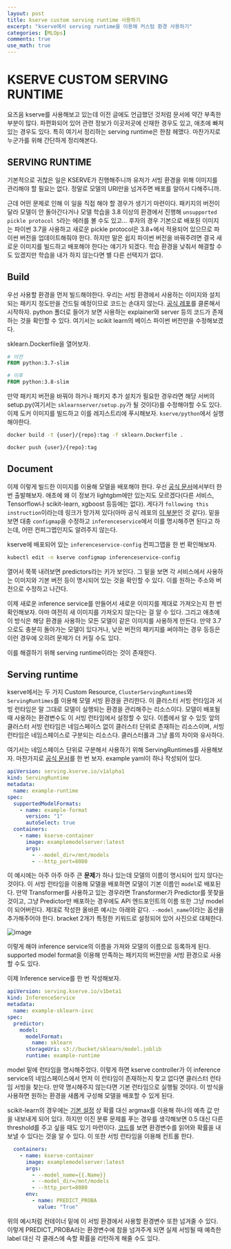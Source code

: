```yaml
---
layout: post
title: kserve custom serving runtime 사용하기
excerpt: "kserve에서 serving runtime을 이용해 커스텀 환경 사용하기"
categories: [MLOps]
comments: true
use_math: true
---
```


# KSERVE CUSTOM SERVING RUNTIME

요즈음 kserve를 사용해보고 있는데 이전 글에도 언급했던 것처럼 문서에 약간 부족한 부분이 많다. 파편화되어 있어 관련 정보가 이곳저곳에 산재한 경우도 있고, 애초에 빠져있는 경우도 있다. 특히 여기서 정리하는 serving runtime은 한참 헤맸다. 마찬가지로 누군가를 위해 간단하게 정리해본다.

## SERVING RUNTIME

기본적으로 귀찮은 일은 KSERVE가 진행해주니까 유저가 서빙 환경을 위해 이미지를 관리해야 할 필요는 없다. 정말로 모델의 URI만을 넘겨주면 배포를 알아서 다해주니까.

근데 어떤 문제로 인해 이 일을 직접 해야 할 경우가 생기기 마련이다. 패키지의 버전이 달라 모델이 안 돌아간다거나 모델 학습을 3.8 이상의 환경에서 진행해 `unsupported pickle protocol 5`라는 에러를 볼 수도 있고... 후자의 경우 기본으로 배포된 이미지는 파이썬 3.7을 사용하고 새로운 pickle protocol은 3.8+에서 적용되어 있으므로 파이썬 버전을 업데이트해줘야 한다. 하지만 말은 쉽지 파이썬 버전을 바꿔주려면 결국 새로운 이미지를 빌드하고 배포해야 한다는 얘기가 되겠다. 학습 환경을 낮춰서 해결할 수도 있겠지만 학습을 내가 하지 않는다면 별 다른 선택지가 없다.

## Build

우선 사용할 환경을 먼저 빌드해야한다. 우리는 서빙 환경에서 사용하는 이미지와 설치되는 패키지 정도만을 건드릴 예정이므로 코드는 손대지 않는다. [공식 레포](https://github.com/kserve/kserve)를 클론해서 시작하자. python 폴더로 들어가 보면 사용하는 explainer와 server 등의 코드가 존재하는 것을 확인할 수 있다. 여기서는 scikit learn의 베이스 파이썬 버전만을 수정해보겠다.

sklearn.Dockerfile을 열어보자.

```Dockerfile
# 이전
FROM python:3.7-slim 

# 이후
FROM python:3.8-slim
```

만약 패키지 버전을 바꿔야 하거나 패키지 추가 설치가 필요한 경우라면 해당 서버의 setup.py(여기서는 `sklearnserver/setup.py`가 될 것이다)를 수정해야할 수도 있다. 이제 도커 이미지를 빌드하고 이를 레지스트리에 푸시해보자. `kserve/python`에서 실행해야한다.

```bash
docker build -t {user}/{repo}:tag -f sklearn.Dockerfile .

docker push {user}/{repo}:tag
```

## Document

이제 이렇게 빌드한 이미지를 이용해 모델을 배포해야 한다. 우선 [공식 문서](https://kserve.github.io/website/0.8/modelserving/v1beta1/lightgbm/#run-lightgbm-inferenceservice-with-your-own-image)에서부터 한 번 출발해보자. 애초에 왜 이 정보가 lightgbm에만 있는지도 모르겠다(다른 서비스, Tensorflow나 scikit-learn, xgboost 등등에는 없다). 게다가 `following this instruction`이라는데 링크가 망가져 있다(아마 공식 레포의 [이 부분](https://github.com/kserve/kserve/tree/master/python/lgbserver#building-your-own-lightgbm-server-docker-image)인 것 같다). 밑을 보면 대충 `configmap`을 수정하고 `inferenceservice`에서 이를 명시해주면 된다고 하는데, 어떤 컨피그맵인지도 알려주지 않는다. 

kserve에 배포되어 있는 `inferenceservice-config` 컨피그맵을 한 번 확인해보자.

```bash
kubectl edit -n kserve configmap inferenceservice-config
```

열어서 쭉쭉 내려보면 predictors라는 키가 보인다. 그 밑을 보면 각 서비스에서 사용하는 이미지와 기본 버전 등이 명시되어 있는 것을 확인할 수 있다. 이를 원하는 주소와 버전으로 수정하고 나간다. 

이제 새로운 inference service를 만들어서 새로운 이미지를 제대로 가져오는지 한 번 확인해보자. 아마 여전히 새 이미지를 가져오지 않는다는 걸 알 수 있다. 그리고 애초에 이 방식은 해당 환경을 사용하는 모든 모델이 같은 이미지를 사용하게 만든다. 만약 3.7으로도 충분히 돌아가는 모델이 있다거나, 낮은 버전의 패키지를 써야하는 경우 등등은 이런 경우에 오히려 문제가 더 커질 수도 있다.

이를 해결하기 위해 serving runtime이라는 것이 존재한다.

## Serving runtime

kserve에서는 두 가지 Custom Resource, `ClusterServingRuntimes`와 `ServingRuntimes`를 이용해 모델 서빙 환경을 관리한다. 이 클러스터 서빙 런타임과 서빙 런타임은 말 그대로 모델이 실행되는 환경을 관리해주는 리소스이다. 모델이 배포될 때 사용하는 환경변수도 이 서빙 런타임에서 설정할 수 있다. 이름에서 알 수 있듯 앞의 클러스터 서빙 런타임은 네임스페이스 없이 클러스터 단위로 존재하는 리소스이며, 서빙 런타임은 네임스페이스로 구분되는 리소스다. 클러스터롤과 그냥 롤의 차이와 유사하다. 

여기서는 네임스페이스 단위로 구분해서 사용하기 위해 ServingRuntimes를 사용해보자. 마찬가지로 [공식 문서](https://kserve.github.io/website/0.8/modelserving/servingruntimes/)를 한 번 보자. example yaml이 하나 작성되어 있다.

```yaml
apiVersion: serving.kserve.io/v1alpha1
kind: ServingRuntime
metadata:
  name: example-runtime
spec:
  supportedModelFormats:
    - name: example-format
      version: "1"
      autoSelect: true
  containers:
    - name: kserve-container
      image: examplemodelserver:latest
      args:
        - --model_dir=/mnt/models
        - --http_port=8080
```

이 예시에는 아주 아주 아주 큰 **문제**가 하나 있는데 모델의 이름이 명시되어 있지 않다는 것이다. 이 서빙 런타임을 이용해 모델을 배포하면 모델이 기본 이름인 `model`로 배포된다. 만약 Transformer를 사용하고 있는 경우라면 Transformer가 Predictor를 못찾을 것이고, 그냥 Predictor만 배포하는 경우에도 API 엔드포인트의 이름 또한 그냥 model이 되어버린다. 제대로 작성한 올바른 예시는 아래와 같다. `--model_name`이라는 옵션을 추가해주어야 한다. bracket 2개가 특정한 키워드로 설정되어 있어 사진으로 대체한다.

![image](https://user-images.githubusercontent.com/25279765/159698918-b68a9129-5e6e-426d-989b-46c23a3eb3f5.png)

이렇게 해야 inference service의 이름을 가져와 모델의 이름으로 등록하게 된다. supported model format을 이용해 만족하는 패키지의 버전만을 서빙 환경으로 사용할 수도 있다.

이제 Inference service를 한 번 작성해보자.

```yaml
apiVersion: serving.kserve.io/v1beta1
kind: InferenceService
metadata:
  name: example-sklearn-isvc
spec:
  predictor:
    model:
      modelFormat:
        name: sklearn
      storageUri: s3://bucket/sklearn/model.joblib
      runtime: example-runtime
```

model 밑에 런타임을 명시해주었다. 이렇게 하면 kserve controller가 이 inference service의 네임스페이스에서 먼저 이 런타임이 존재하는지 찾고 없다면 클러스터 런타임 서빙을 찾는다. 만약 명시해주지 않는다면 기본 런타임으로 실행될 것이다. 이 방식을 사용하면 원하는 환경을 새롭게 구성해 모델을 배포할 수 있게 된다.

scikit-learn의 경우에는 [기본 설정](https://github.com/kserve/kserve/blob/master/python/sklearnserver/sklearnserver/model.py#L47) 상 확률 대신 argmax를 이용해 하나의 예측 값 만을 내보내게 되어 있다. 하지만 이진 분류 문제를 푸는 경우를 생각해보면 0.5 대신 다른 threshold를 주고 싶을 때도 있기 마련이다. [코드](https://github.com/kserve/kserve/blob/master/python/sklearnserver/sklearnserver/model.py#L24)를 보면 환경변수를 읽어와 확률을 내보낼 수 있다는 것을 알 수 있다. 이 또한 서빙 런타임을 이용해 컨트롤 한다.

```yaml
  containers:
    - name: kserve-container
      image: examplemodelserver:latest
      args:
        - --model_name={{.Name}}
        - --model_dir=/mnt/models
        - --http_port=8080
      env:
        - name: PREDICT_PROBA
          value: "True"
```

위의 예시처럼 컨테이너 밑에 이 서빙 환경에서 사용할 환경변수 또한 넘겨줄 수 있다. 이렇게 PREDICT_PROBA라는 환경변수에 참을 넘겨주게 되면 실제 서빙될 때 예측한 label 대신 각 클래스에 속할 확률을 리턴하게 해줄 수도 있다.

